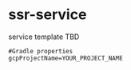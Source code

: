 # ssr-service

service template TBD

```properties
#Gradle properties
gcpProjectName=YOUR_PROJECT_NAME
```